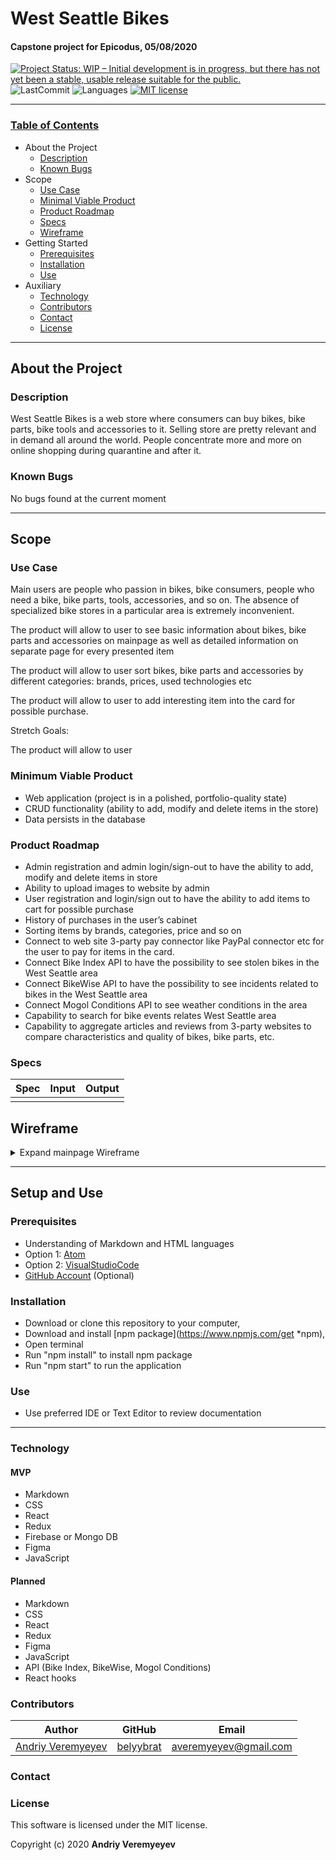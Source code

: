 # West Seattle Bikes

#### Capstone project for Epicodus, 05/08/2020

<!-- [![Project Status: Inactive – The project has reached a stable, usable state but is no longer being actively developed; support/maintenance will be provided as time allows.](https://www.repostatus.org/badges/latest/inactive.svg)](https://www.repostatus.org/#inactive) -->
[![Project Status: WIP – Initial development is in progress, but there has not yet been a stable, usable release suitable for the public.](https://www.repostatus.org/badges/latest/wip.svg)](https://www.repostatus.org/#wip)
![LastCommit](https://img.shields.io/github/last-commit/BelyyBrat/tap-room)
![Languages](https://img.shields.io/github/languages/top/BelyyBrat/tap-room)
[![MIT license](https://img.shields.io/badge/License-MIT-orange.svg)](https://lbesson.mit-license.org/)

------------------------------

### <u>Table of Contents</u>
* About the Project
    * [Description](#description)
    * [Known Bugs](#known-bugs)
* Scope
    * [Use Case](#use-case)
    * [Minimal Viable Product](#minimal-viable-product)
    * [Product Roadmap](#product-roadmap)
    * [Specs](#specs)
    * [Wireframe](#specs)
* Getting Started
    * [Prerequisites](#prerequisites)
    * [Installation](#installation)
    * [Use](#use)
* Auxiliary
    * [Technology](#technology)
    * [Contributors](#contributors)
    * [Contact](#contact)
    * [License](#license)

------------------------------

## About the Project

### Description

West Seattle Bikes is a web store where consumers can buy bikes, bike parts, bike tools and accessories to it.
Selling store are pretty relevant and in demand all around the world. People concentrate more and more on online shopping during quarantine and after it. 

### Known Bugs

No bugs found at the current moment

------------------------------

## Scope

### Use Case

Main users are people who passion in bikes, bike consumers, people who need a bike, bike parts, tools, accessories, and so on. The absence of specialized bike stores in a particular area is extremely inconvenient. 

The product will allow to user to see basic information about bikes, bike parts and accessories on mainpage as well as detailed information on separate page for every presented item

The product will allow to user sort bikes, bike parts and accessories by different categories: brands, prices, used technologies etc

The product will allow to user to add interesting item into the card for possible purchase.

Stretch Goals:

The product will allow to user 

### Minimum Viable Product

 * Web application (project is in a polished, portfolio-quality state)
 * CRUD functionality (ability to add, modify and delete items in the store)
 * Data persists in the database

### Product Roadmap

 * Admin registration and admin login/sign-out to have the ability to add, modify and delete items in store
 * Ability to upload images to website by admin 
 * User registration and login/sign out to have the ability to add items to cart for possible purchase
 * History of purchases in the user’s cabinet
 * Sorting items by brands, categories, price and so on
 * Connect to web site 3-party pay connector like PayPal connector etc for the user to pay for items in the card.
 * Connect Bike Index API to have the possibility to see stolen bikes in the West Seattle area
 * Connect BikeWise API to have the possibility to see incidents related to bikes in the West Seattle area
 * Connect Mogol Conditions API to see weather conditions in the area
 * Capability to search for bike events relates West Seattle area
 * Capability to aggregate articles and reviews from 3-party websites to compare characteristics and quality of bikes, bike parts, etc.

### Specs

| Spec | Input | Output |
| -------------     | ------------- | ------------- |
|  |  |  |


## Wireframe
<details>
<summary>Expand mainpage Wireframe</summary>
<image src="./screenshots/main-page.jpg" width="500px"/>
</details>

------------------------------

## Setup and Use

### Prerequisites

 * Understanding of Markdown and HTML languages
 * Option 1: [Atom](https://nodejs.org/en/)
 * Option 2: [VisualStudioCode](https://www.npmjs.com/)
 * [GitHub Account](https://github.com) (Optional)

### Installation

 * Download or clone this repository to your computer,
 * Download and install [npm package](https://www.npmjs.com/get *npm),
 * Open terminal
 * Run "npm install" to install npm package
 * Run "npm start" to run the application

### Use
 * Use preferred IDE or Text Editor to review documentation

------------------------------

### Technology

#### MVP

 * Markdown
 * CSS
 * React
 * Redux
 * Firebase or Mongo DB
 * Figma
 * JavaScript

#### Planned

 * Markdown
 * CSS
 * React
 * Redux
 * Figma
 * JavaScript
 * API (Bike Index, BikeWise, Mogol Conditions)
 * React hooks

### Contributors

| Author | GitHub | Email |
|--------|:------:|:-----:|
| [Andriy Veremyeyev](#) | [belyybrat](#) |  [averemyeyev@gmail.com](#) |

### Contact

### License

This software is licensed under the MIT license.

Copyright (c) 2020 **Andriy Veremyeyev**
